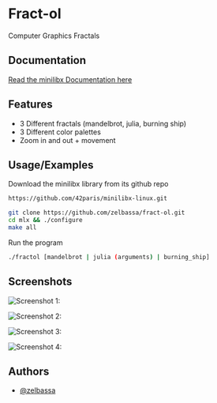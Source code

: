 
# Fract-ol

Computer Graphics Fractals


## Documentation

[Read the minilibx Documentation here](https://harm-smits.github.io/42docs/libs/minilibx)


## Features

- 3 Different fractals (mandelbrot, julia, burning ship)
- 3 Different color palettes 
- Zoom in and out + movement


## Usage/Examples

Download the minilibx library from its github repo
```bash
https://github.com/42paris/minilibx-linux.git
```
```bash
git clone https://github.com/zelbassa/fract-ol.git
cd mlx && ./configure
make all
```
Run the program
```bash
./fractol [mandelbrot | julia (arguments) | burning_ship]
```

## Screenshots

![Screenshot 1: ](https://raw.githubusercontent.com/zelbassa/fract-ol/master/screenshots/Screenshot%20from%202024-04-25%2018-47-59.png?token=GHSAT0AAAAAACRMPTFPSPD7Y6P63HCYCFXQZRLZKLA)

![Screenshot 2: ](https://github.com/zelbassa/fract-ol/blob/master/screenshots/Screenshot%20from%202024-04-26%2015-33-09.png?raw=true)

![Screenshot 3: ](https://github.com/zelbassa/fract-ol/blob/master/screenshots/Screenshot%20from%202024-04-26%2015-33-09.png?raw=true)

![Screenshot 4: ](https://github.com/zelbassa/fract-ol/blob/master/screenshots/Screenshot%20from%202024-04-26%2015-34-04.png?raw=true)


## Authors

- [@zelbassa](https://www.github.com/zelbassa)

